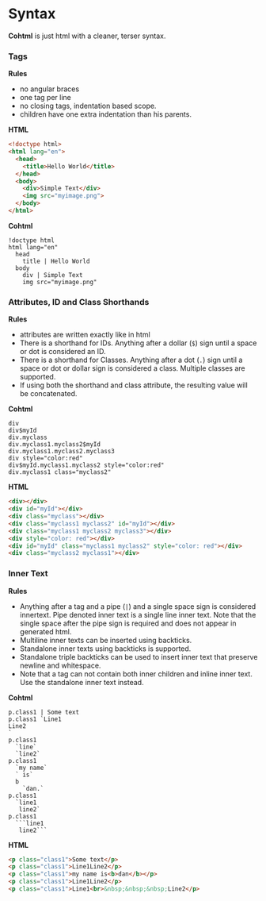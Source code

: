 # Syntax

**Cohtml** is just html with a cleaner, terser syntax.

### Tags

**Rules**

* no angular braces
* one tag per line
* no closing tags, indentation based scope.
* children have one extra indentation than his parents.

**HTML**
```html
<!doctype html>
<html lang="en">
  <head>
    <title>Hello World</title>
  </head>
  <body>
    <div>Simple Text</div>
    <img src="myimage.png">
  </body>
</html>
```

**Cohtml**
```
!doctype html
html lang="en"
  head
    title | Hello World
  body
    div | Simple Text
    img src="myimage.png"
```


### Attributes, ID and Class Shorthands

**Rules**

* attributes are written exactly like in html 
* There is a shorthand for IDs. Anything after a dollar (`$`) sign until a space or dot is considered an ID.
* There is a shorthand for Classes. Anything after a dot (`.`) sign until a space or dot or dollar sign is considered a class. Multiple classes are supported.
* If using both the shorthand and class attribute, the resulting value will be concatenated.

**Cohtml**
```
div
div$myId
div.myclass
div.myclass1.myclass2$myId
div.myclass1.myclass2.myclass3
div style="color:red"
div$myId.myclass1.myclass2 style="color:red"
div.myclass1 class="myclass2"
```

**HTML**
```html
<div></div>
<div id="myId"></div>
<div class="myclass"></div>
<div class="myclass1 myclass2" id="myId"></div>
<div class="myclass1 myclass2 myclass3"></div>
<div style="color: red"></div>
<div id="myId" class="myclass1 myclass2" style="color: red"></div>
<div class="myclass2 myclass1"></div>
```

### Inner Text

**Rules**

* Anything after a tag and a pipe (`|`) and a single space sign is considered innertext. Pipe denoted inner text is a single line inner text. Note that the single space after the pipe sign is required and does not appear in generated html.
* Multiline inner texts can be inserted using backticks.
* Standalone inner texts using backticks is supported.
* Standalone triple backticks can be used to insert inner text that preserve newline and whitespace.
* Note that a tag can not contain both inner children and inline inner text. Use the standalone inner text instead.

**Cohtml**
```
p.class1 | Some text
p.class1 `Line1
Line2
`
p.class1
  `line`
  `line2`
p.class1
  `my name`
  ` is`
  b
    `dan.`
p.class1
  `line1
   line2`
p.class1
  ```line1
   line2```
```

**HTML**
```html
<p class="class1">Some text</p>
<p class="class1">Line1Line2</p>
<p class="class1">my name is<b>dan</b></p>
<p class="class1">Line1Line2</p>
<p class="class1">Line1<br>&nbsp;&nbsp;&nbsp;Line2</p>

```

